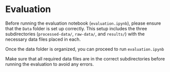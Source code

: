 # Evaluation

Before running the evaluation notebook (`evaluation.ipynb`), please ensure that the `Data` folder is set up correctly. This setup includes the three subdirectories (`processed-data/`, `raw-data/`, and `results/`) with the necessary data files placed in each.

Once the data folder is organized, you can proceed to run `evaluation.ipynb`

Make sure that all required data files are in the correct subdirectories before running the evaluation to avoid any errors.